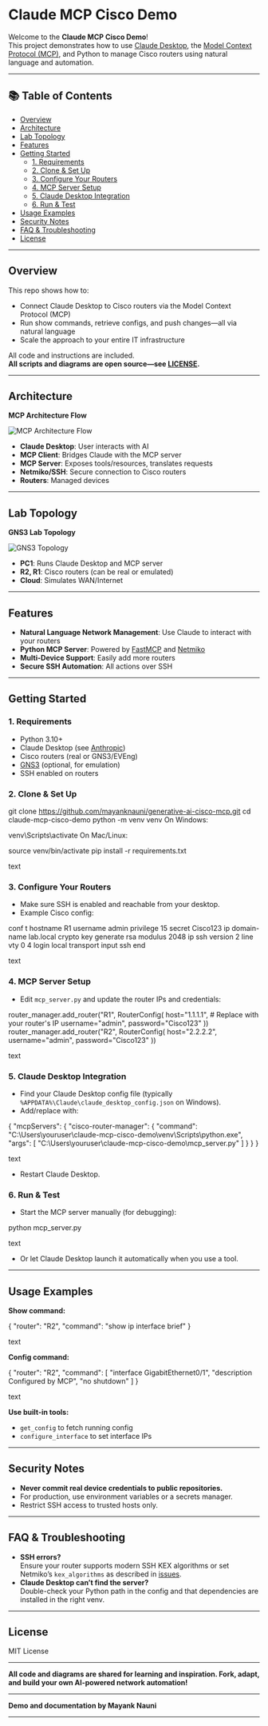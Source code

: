 # Claude MCP Cisco Demo

Welcome to the **Claude MCP Cisco Demo**!  
This project demonstrates how to use [Claude Desktop](https://www.anthropic.com/claude), the [Model Context Protocol (MCP)](https://modelcontextprotocol.io/), and Python to manage Cisco routers using natural language and automation.

---

## 📚 Table of Contents

- [Overview](#overview)
- [Architecture](#architecture)
- [Lab Topology](#lab-topology)
- [Features](#features)
- [Getting Started](#getting-started)
  - [1. Requirements](#1-requirements)
  - [2. Clone & Set Up](#2-clone--set-up)
  - [3. Configure Your Routers](#3-configure-your-routers)
  - [4. MCP Server Setup](#4-mcp-server-setup)
  - [5. Claude Desktop Integration](#5-claude-desktop-integration)
  - [6. Run & Test](#6-run--test)
- [Usage Examples](#usage-examples)
- [Security Notes](#security-notes)
- [FAQ & Troubleshooting](#faq--troubleshooting)
- [License](#license)

---

## Overview

This repo shows how to:
- Connect Claude Desktop to Cisco routers via the Model Context Protocol (MCP)
- Run show commands, retrieve configs, and push changes—all via natural language
- Scale the approach to your entire IT infrastructure

All code and instructions are included.  
**All scripts and diagrams are open source—see [LICENSE](#license).**

---

## Architecture

**MCP Architecture Flow**

![MCP Architecture Flow](image.jpg)

- **Claude Desktop**: User interacts with AI
- **MCP Client**: Bridges Claude with the MCP server
- **MCP Server**: Exposes tools/resources, translates requests
- **Netmiko/SSH**: Secure connection to Cisco routers
- **Routers**: Managed devices

---

## Lab Topology

**GNS3 Lab Topology**

![GNS3 Topology](Topology.JPG)

- **PC1**: Runs Claude Desktop and MCP server
- **R2, R1**: Cisco routers (can be real or emulated)
- **Cloud**: Simulates WAN/Internet

---

## Features

- **Natural Language Network Management**: Use Claude to interact with your routers
- **Python MCP Server**: Powered by [FastMCP](https://pypi.org/project/fastmcp/) and [Netmiko](https://github.com/ktbyers/netmiko)
- **Multi-Device Support**: Easily add more routers
- **Secure SSH Automation**: All actions over SSH

---

## Getting Started

### 1. Requirements

- Python 3.10+
- Claude Desktop (see [Anthropic](https://www.anthropic.com/claude))
- Cisco routers (real or GNS3/EVEng)
- [GNS3](https://www.gns3.com/) (optional, for emulation)
- SSH enabled on routers

### 2. Clone & Set Up

git clone https://github.com/mayanknauni/generative-ai-cisco-mcp.git
cd claude-mcp-cisco-demo
python -m venv venv
On Windows:

venv\Scripts\activate
On Mac/Linux:

source venv/bin/activate
pip install -r requirements.txt

text

### 3. Configure Your Routers

- Make sure SSH is enabled and reachable from your desktop.
- Example Cisco config:

conf t
hostname R1
username admin privilege 15 secret Cisco123
ip domain-name lab.local
crypto key generate rsa modulus 2048
ip ssh version 2
line vty 0 4
login local
transport input ssh
end

text

### 4. MCP Server Setup

- Edit `mcp_server.py` and update the router IPs and credentials:

router_manager.add_router("R1", RouterConfig(
host="1.1.1.1", # Replace with your router's IP
username="admin",
password="Cisco123"
))
router_manager.add_router("R2", RouterConfig(
host="2.2.2.2",
username="admin",
password="Cisco123"
))

text

### 5. Claude Desktop Integration

- Find your Claude Desktop config file (typically `%APPDATA%\Claude\claude_desktop_config.json` on Windows).
- Add/replace with:

{
"mcpServers": {
"cisco-router-manager": {
"command": "C:\Users\youruser\claude-mcp-cisco-demo\venv\Scripts\python.exe",
"args": [
"C:\Users\youruser\claude-mcp-cisco-demo\mcp_server.py"
]
}
}
}

text
- Restart Claude Desktop.

### 6. Run & Test

- Start the MCP server manually (for debugging):

python mcp_server.py

text
- Or let Claude Desktop launch it automatically when you use a tool.

---

## Usage Examples

**Show command:**

{
"router": "R2",
"command": "show ip interface brief"
}

text

**Config command:**

{
"router": "R2",
"command": [
"interface GigabitEthernet0/1",
"description Configured by MCP",
"no shutdown"
]
}

text

**Use built-in tools:**
- `get_config` to fetch running config
- `configure_interface` to set interface IPs

---

## Security Notes

- **Never commit real device credentials to public repositories.**
- For production, use environment variables or a secrets manager.
- Restrict SSH access to trusted hosts only.

---

## FAQ & Troubleshooting

- **SSH errors?**  
  Ensure your router supports modern SSH KEX algorithms or set Netmiko’s `kex_algorithms` as described in [issues](#).
- **Claude Desktop can’t find the server?**  
  Double-check your Python path in the config and that dependencies are installed in the right venv.

---

## License

MIT License

---

**All code and diagrams are shared for learning and inspiration. Fork, adapt, and build your own AI-powered network automation!**

---

**Demo and documentation by Mayank Nauni**

---

